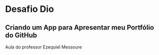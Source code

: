 # Desafio Dio
 
 ##  Criando um App para Apresentar meu Portfólio do GitHub
 
 Aula do professor Ezequiel Messoure
